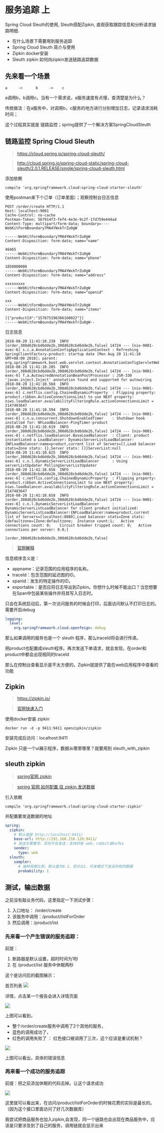 # 服务追踪 上
Spring Cloud Sleuth的使用, Sleuth搭配Zipkin, 直观获取跟踪信息和分析请求链路明细.

* 在什么场景下需要用到服务追踪
* Spring Cloud Sleuth 简介与使用
* Zipkin docker安装
* Sleuth zipkin 如何向zipkin发送链路追踪数据

## 先来看一个场景

```
a     ->      b     ->    c
```
a调用b，b调用c。当有一个需求说，a服务速度有点慢，查清楚是为什么？

传统做法：在a服务中，对调用b，c服务的地方进行分别增加日志，记录请求消耗时间；

这个过程其实就是 链路监控；spring提供了一个解决方案SpringCloudSleuth


## 链路监控 Spring Cloud Sleuth

> https://cloud.spring.io/spring-cloud-sleuth/

> http://cloud.spring.io/spring-cloud-static/spring-cloud-sleuth/2.0.1.RELEASE/single/spring-cloud-sleuth.html

添加依赖
```
compile 'org.springframework.cloud:spring-cloud-starter-sleuth'
```

使用postman来下个订单（订单里面）；观察控制台日志信息
```
POST /order/create HTTP/1.1
Host: localhost:9001
Cache-Control: no-cache
Postman-Token: 567914f3-fef4-4e3e-9c2f-17d759e444ad
Content-Type: multipart/form-data; boundary=----WebKitFormBoundary7MA4YWxkTrZu0gW

------WebKitFormBoundary7MA4YWxkTrZu0gW
Content-Disposition: form-data; name="name"

46465
------WebKitFormBoundary7MA4YWxkTrZu0gW
Content-Disposition: form-data; name="phone"

1850000000
------WebKitFormBoundary7MA4YWxkTrZu0gW
Content-Disposition: form-data; name="address"

xxxxxxxxx
------WebKitFormBoundary7MA4YWxkTrZu0gW
Content-Disposition: form-data; name="openid"

xxx
------WebKitFormBoundary7MA4YWxkTrZu0gW
Content-Disposition: form-data; name="items"

[{"productId":"157875196366160022"}]
------WebKitFormBoundary7MA4YWxkTrZu0gW--
```

日志信息
```
2018-08-20 11:41:10.238  INFO [order,308d628cbd6dde2b,308d628cbd6dde2b,false] 14724 --- [nio-9001-exec-6] s.c.a.AnnotationConfigApplicationContext : Refreshing SpringClientFactory-product: startup date [Mon Aug 20 11:41:10 GMT+08:00 2018]; parent: org.springframework.boot.web.servlet.context.AnnotationConfigServletWebServerApplicationContext@3af37506
2018-08-20 11:41:10.285  INFO [order,308d628cbd6dde2b,308d628cbd6dde2b,false] 14724 --- [nio-9001-exec-6] f.a.AutowiredAnnotationBeanPostProcessor : JSR-330 'javax.inject.Inject' annotation found and supported for autowiring
2018-08-20 11:41:10.568  INFO [order,308d628cbd6dde2b,308d628cbd6dde2b,false] 14724 --- [nio-9001-exec-6] c.netflix.config.ChainedDynamicProperty  : Flipping property: product.ribbon.ActiveConnectionsLimit to use NEXT property: niws.loadbalancer.availabilityFilteringRule.activeConnectionsLimit = 2147483647
2018-08-20 11:41:10.594  INFO [order,308d628cbd6dde2b,308d628cbd6dde2b,false] 14724 --- [nio-9001-exec-6] c.n.u.concurrent.ShutdownEnabledTimer    : Shutdown hook installed for: NFLoadBalancer-PingTimer-product
2018-08-20 11:41:10.619  INFO [order,308d628cbd6dde2b,308d628cbd6dde2b,false] 14724 --- [nio-9001-exec-6] c.netflix.loadbalancer.BaseLoadBalancer  : Client: product instantiated a LoadBalancer: DynamicServerListLoadBalancer:{NFLoadBalancer:name=product,current list of Servers=[],Load balancer stats=Zone stats: {},Server stats: []}ServerList:null
2018-08-20 11:41:10.625  INFO [order,308d628cbd6dde2b,308d628cbd6dde2b,false] 14724 --- [nio-9001-exec-6] c.n.l.DynamicServerListLoadBalancer      : Using serverListUpdater PollingServerListUpdater
2018-08-20 11:41:10.656  INFO [order,308d628cbd6dde2b,308d628cbd6dde2b,false] 14724 --- [nio-9001-exec-6] c.netflix.config.ChainedDynamicProperty  : Flipping property: product.ribbon.ActiveConnectionsLimit to use NEXT property: niws.loadbalancer.availabilityFilteringRule.activeConnectionsLimit = 2147483647
2018-08-20 11:41:10.658  INFO [order,308d628cbd6dde2b,308d628cbd6dde2b,false] 14724 --- [nio-9001-exec-6] c.n.l.DynamicServerListLoadBalancer      : DynamicServerListLoadBalancer for client product initialized: DynamicServerListLoadBalancer:{NFLoadBalancer:name=product,current list of Servers=[localhost:8080],Load balancer stats=Zone stats: {defaultzone=[Zone:defaultzone;	Instance count:1;	Active connections count: 0;	Circuit breaker tripped count: 0;	Active connections per server: 0.0;]
```

`[order,308d628cbd6dde2b,308d628cbd6dde2b,false]`

> [官网解释](http://cloud.spring.io/spring-cloud-static/spring-cloud-sleuth/2.0.1.RELEASE/single/spring-cloud-sleuth.html#_features)

信息顺序含义是：

* appname：记录范围的应用程序的名称。
* traceId：包含范围的延迟图的ID。
* spanId：发生的特定操作的ID。
* exportable：是否应将日志导出到Zipkin。你想什么时候不能出口？当您想要在Span中包装某些操作并将其写入日志时。

只会在系统启动后，第一次访问服务的时候会打印，后面访问默认不打印日志的。需要开启debug
```yaml
logging:
  level:
    org.springframework.cloud.openfeign: debug
```

那么如果调用的服务也是一个 sleuth 程序，那么traceId将会进行传递。

把product也配置成sleuth程序。再次发送下单请求，就会发现，在order和product中都会出现相同的traceId

那么在控制台查看显示是不太方便的。Zipkin就提供了能在web应用程序中查看的功能

## Zipkin
> https://zipkin.io/

> [官网快速入门](https://zipkin.io/pages/quickstart.html)


使用docker安装 zipkin
```
docker run -d -p 9411:9411 openzipkin/zipkin
```
安装完成后访问：localhost:9411

Zipkin 只是一个ui展示程序，数据从哪里哪里？就要用到  sleuth_with_zipkin

## sleuth zipkin
> [spring官网 zipkin ](http://cloud.spring.io/spring-cloud-static/spring-cloud-sleuth/2.0.1.RELEASE/single/spring-cloud-sleuth.html#_sleuth_with_zipkin_via_http)

> [spring 官网 如何配置 往 zipkin 发送数据](http://cloud.spring.io/spring-cloud-static/spring-cloud-sleuth/2.0.1.RELEASE/single/spring-cloud-sleuth.html#_sending_spans_to_zipkin)

引入依赖
```
compile 'org.springframework.cloud:spring-cloud-starter-zipkin'
```
并配置要发送数据的地址

```yaml
spring:
  zipkin:
    # 默认值是 http://localhost:9411/
    base-url: http://192.168.216.128:9411/
    # 发送方需要写，否则不会发送：支持的有 web，rabbit或kafka
    sender:
      type: web
  sleuth:
    sampler:
      # 抽样观察比例，默认值为0.1，百分比1，开发模式下发送所有的数据
      probability: 1
```

## 测试，输出数据

之前没有敲业务代码，这里指定一下测试步骤：

1. 入口地址： /order/create
2. 该服务中调用：/product/listForOrder
3. 然后调用：/product/list

### 先来看一个产生错误的服务追踪：

前提：
1. 断路器是默认设置，超时时间为1秒
2. 在 /product/list 服务中休眠两秒

这个是访问后的截图展示：

首页列表
![](/assets/image/imooc/spring_secunity/snipaste_20180820_150836.png)

详情，点击某一个报告会进入详情页面

![](/assets/image/imooc/spring_secunity/snipaste_20180820_150911.png)

上图可以看到，

* 整个/order/create服务中调用了2个其他的服务，
* 蓝色的调用成功了，
* 红色的调用失败了 ： 红色接口被调用了三次，这个应该是重试机制？

![](/assets/image/imooc/spring_secunity/snipaste_20180820_151821.png)

上图可以看出，具体的错误信息

### 再来看一个成功的服务追踪

前提：把之前添加休眠的代码去掉。让这个请求成功

![](/assets/image/imooc/spring_secunity/snipaste_20180820_152155.png)

这里就可以看出来，在访问/product/listForOrder的时候花费的实际是最长的。（因为这个接口里面访问了好几次数据库）

我尝试把商品服务也加入zipkin,会发现，同一个链路也会出现在商品服务中，应该是只要涉及到了自己的服务，调用链就会显示出来
